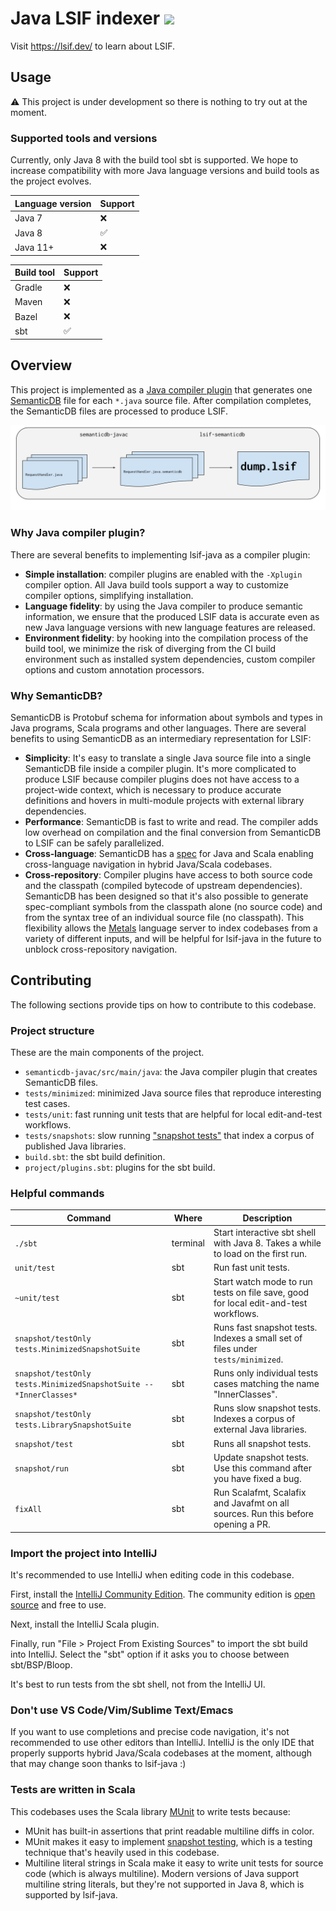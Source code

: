 # Java LSIF indexer ![](https://img.shields.io/badge/status-development-yellow?style=flat)

Visit https://lsif.dev/ to learn about LSIF.

## Usage

⚠️ This project is under development so there is nothing to try out at the
moment.

### Supported tools and versions

Currently, only Java 8 with the build tool sbt is supported. We hope to increase
compatibility with more Java language versions and build tools as the project
evolves.

| Language version | Support |
| ---------------- | ------- |
| Java 7           | ❌      |
| Java 8           | ✅      |
| Java 11+         | ❌      |

| Build tool | Support |
| ---------- | ------- |
| Gradle     | ❌      |
| Maven      | ❌      |
| Bazel      | ❌      |
| sbt        | ✅      |

## Overview

This project is implemented as a
[Java compiler plugin](https://docs.oracle.com/en/java/javase/11/docs/api/jdk.compiler/com/sun/source/util/Plugin.html)
that generates one
[SemanticDB](https://scalameta.org/docs/semanticdb/specification.html) file for
each `*.java` source file. After compilation completes, the SemanticDB files are
processed to produce LSIF.

![A three stage pipeline that starts with a list of Java sources, creates a list of SemanticDB files that then become a single LSIF index.](docs/img/semanticdb-javac-pipeline.svg)

### Why Java compiler plugin?

There are several benefits to implementing lsif-java as a compiler plugin:

- **Simple installation**: compiler plugins are enabled with the `-Xplugin`
  compiler option. All Java build tools support a way to customize compiler
  options, simplifying installation.
- **Language fidelity**: by using the Java compiler to produce semantic
  information, we ensure that the produced LSIF data is accurate even as new
  Java language versions with new language features are released.
- **Environment fidelity**: by hooking into the compilation process of the build
  tool, we minimize the risk of diverging from the CI build environment such as
  installed system dependencies, custom compiler options and custom annotation
  processors.

### Why SemanticDB?

SemanticDB is Protobuf schema for information about symbols and types in Java
programs, Scala programs and other languages. There are several benefits to
using SemanticDB as an intermediary representation for LSIF:

- **Simplicity**: It's easy to translate a single Java source file into a single
  SemanticDB file inside a compiler plugin. It's more complicated to produce
  LSIF because compiler plugins does not have access to a project-wide context,
  which is necessary to produce accurate definitions and hovers in multi-module
  projects with external library dependencies.
- **Performance**: SemanticDB is fast to write and read. The compiler adds low
  overhead on compilation and the final conversion from SemanticDB to LSIF can
  be safely parallelized.
- **Cross-language**: SemanticDB has a
  [spec](https://scalameta.org/docs/semanticdb/specification.html) for Java and
  Scala enabling cross-language navigation in hybrid Java/Scala codebases.
- **Cross-repository**: Compiler plugins have access to both source code and the
  classpath (compiled bytecode of upstream dependencies). SemanticDB has been
  designed so that it's also possible to generate spec-compliant symbols from
  the classpath alone (no source code) and from the syntax tree of an individual
  source file (no classpath). This flexibility allows the
  [Metals](https://scalameta.org/metals/) language server to index codebases
  from a variety of different inputs, and will be helpful for lsif-java in the
  future to unblock cross-repository navigation.

## Contributing

The following sections provide tips on how to contribute to this codebase.

### Project structure

These are the main components of the project.

- `semanticdb-javac/src/main/java`: the Java compiler plugin that creates
  SemanticDB files.
- `tests/minimized`: minimized Java source files that reproduce interesting test
  cases.
- `tests/unit`: fast running unit tests that are helpful for local edit-and-test
  workflows.
- `tests/snapshots`: slow running
  ["snapshot tests"](https://jestjs.io/docs/en/snapshot-testing) that index a
  corpus of published Java libraries.
- `build.sbt`: the sbt build definition.
- `project/plugins.sbt`: plugins for the sbt build.

### Helpful commands

| Command                                                            | Where    | Description                                                                         |
| ------------------------------------------------------------------ | -------- | ----------------------------------------------------------------------------------- |
| `./sbt`                                                            | terminal | Start interactive sbt shell with Java 8. Takes a while to load on the first run.    |
| `unit/test`                                                        | sbt      | Run fast unit tests.                                                                |
| `~unit/test`                                                       | sbt      | Start watch mode to run tests on file save, good for local edit-and-test workflows. |
| `snapshot/testOnly tests.MinimizedSnapshotSuite`                   | sbt      | Runs fast snapshot tests. Indexes a small set of files under `tests/minimized`.     |
| `snapshot/testOnly tests.MinimizedSnapshotSuite -- *InnerClasses*` | sbt      | Runs only individual tests cases matching the name "InnerClasses".                  |
| `snapshot/testOnly tests.LibrarySnapshotSuite`                     | sbt      | Runs slow snapshot tests. Indexes a corpus of external Java libraries.              |
| `snapshot/test`                                                    | sbt      | Runs all snapshot tests.                                                            |
| `snapshot/run`                                                     | sbt      | Update snapshot tests. Use this command after you have fixed a bug.                 |
| `fixAll`                                                           | sbt      | Run Scalafmt, Scalafix and Javafmt on all sources. Run this before opening a PR.    |

### Import the project into IntelliJ

It's recommended to use IntelliJ when editing code in this codebase.

First, install the
[IntelliJ Community Edition](https://www.jetbrains.com/idea/download/). The
community edition is
[open source](https://github.com/JetBrains/intellij-community) and free to use.

Next, install the IntelliJ Scala plugin.

Finally, run "File > Project From Existing Sources" to import the sbt build into
IntelliJ. Select the "sbt" option if it asks you to choose between
sbt/BSP/Bloop.

It's best to run tests from the sbt shell, not from the IntelliJ UI.

### Don't use VS Code/Vim/Sublime Text/Emacs

If you want to use completions and precise code navigation, it's not recommended
to use other editors than IntelliJ. IntelliJ is the only IDE that properly
supports hybrid Java/Scala codebases at the moment, although that may change
soon thanks to lsif-java :)

### Tests are written in Scala

This codebases uses the Scala library [MUnit](https://scalameta.org/munit/) to
write tests because:

- MUnit has built-in assertions that print readable multiline diffs in color.
- MUnit makes it easy to implement
  [snapshot testing](https://jestjs.io/docs/en/snapshot-testing), which is a
  testing technique that's heavily used in this codebase.
- Multiline literal strings in Scala make it easy to write unit tests for source
  code (which is always multiline). Modern versions of Java support multiline
  string literals, but they're not supported in Java 8, which is supported by
  lsif-java.
